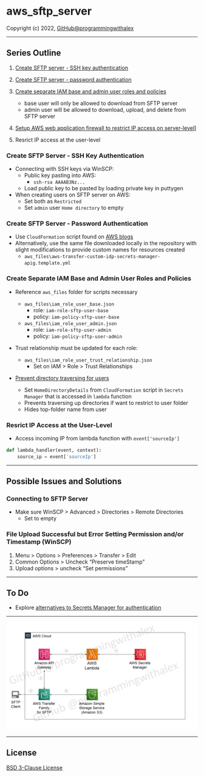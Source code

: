 # aws_sftp_server

Copyright (c) 2022, [GitHub@programmingwithalex](https://github.com/programmingwithalex)

---

## Series Outline

1. [Create SFTP server - SSH key authentication](https://docs.aws.amazon.com/transfer/latest/userguide/create-server-sftp.html)

2. [Create SFTP server - password authentication](https://aws.amazon.com/blogs/storage/enable-password-authentication-for-aws-transfer-for-sftp-using-aws-secrets-manager/)

3. [Create separate IAM base and admin user roles and policies](https://docs.aws.amazon.com/transfer/latest/userguide/requirements-roles.html)

     * base user will only be allowed to download from SFTP server
     * admin user will be allowed to download, upload, and delete from SFTP server

4. [Setup AWS web application firewall to restrict IP access on server-level](https://aws.amazon.com/blogs/storage/securing-aws-transfer-family-with-aws-web-application-firewall-and-amazon-api-gateway/)]

5. Resrict IP access at the user-level

### Create SFTP Server - SSH Key Authentication

* Connecting with SSH keys via WinSCP:
  * Public key pasting into AWS:
    * `ssh-rsa AAAAB3Nz...`
  * Load public key to be pasted by loading private key in puttygen
* When creating users on SFTP server on AWS:
  * Set both as `Restricted`
  * Set `admin` user `Home directory` to empty

### Create SFTP Server - Password Authentication

* Use `CloudFormation` script found on [AWS blogs](https://aws.amazon.com/blogs/storage/enable-password-authentication-for-aws-transfer-for-sftp-using-aws-secrets-manager/)
* Alternatively, use the same file downloaded locally in the repository with slight modifications to provide custom names for resources created
  * `aws_files\aws-transfer-custom-idp-secrets-manager-apig.template.yml`

### Create Separate IAM Base and Admin User Roles and Policies

* Reference `aws_files` folder for scripts necessary
  * `aws_files\iam_role_user_base.json`
    * role: `iam-role-sftp-user-base`
    * policy: `iam-policy-sftp-user-base`
  * `aws_files\iam_role_user_admin.json`
    * role: `iam-role-sftp-user-admin`
    * policy: `iam-policy-sftp-user-admin`

* Trust relationship must be updated for each role:
  * `aws_files\iam_role_user_trust_relationship.json`
    * Set on IAM > Role > Trust Relationships

* [Prevent directory traversing for users](https://docs.aws.amazon.com/transfer/latest/userguide/logical-dir-mappings.html)

  * Set `HomeDirectoryDetails` from `CloudFormation` script in `Secrets Manager` that is accessed in `lambda` function
  * Prevents traversing up directories if want to restrict to user folder
  * Hides top-folder name from user

### Resrict IP Access at the User-Level

* Access incoming IP from lambda function with `event['sourceIp']`

```python
def lambda_handler(event, context):
    source_ip = event['sourceIp']
```

---

## Possible Issues and Solutions

### Connecting to SFTP Server

* Make sure WinSCP > Advanced > Directories > Remote Directories
  * Set to empty

### File Upload Successful but Error Setting Permission and/or Timestamp (WinSCP)

1. Menu > Options > Preferences > Transfer > Edit
2. Common Options > Uncheck “Preserve timeStamp”
3. Upload options > uncheck “Set permissions”

---

## To Do

* Explore [alternatives to Secrets Manager for authentication](https://docs.aws.amazon.com/transfer/latest/userguide/custom-identity-provider-users.html)

---

![aws diagram](images/aws_diagram.png)

---

## License

[BSD 3-Clause License](https://github.com/programmingwithalex/aws_sftp_server/blob/main/LICENSE)
